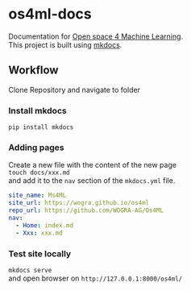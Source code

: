 # os4ml-docs
Documentation for [Open space 4 Machine Learning](https://github.com/WOGRA-AG/Os4ML).  
This project is built using [mkdocs](https://www.mkdocs.org).
## Workflow
Clone Repository and navigate to folder

### Install mkdocs
`pip install mkdocs`

### Adding pages
Create a new file with the content of the new page  
`touch docs/xxx.md`  
and add it to the `nav` section of the `mkdocs.yml` file.
```yaml
site_name: Ms4ML
site_url: https://wogra.github.io/os4ml
repo_url: https://github.com/WOGRA-AG/Os4ML
nav:
  - Home: index.md
  - Xxx: xxx.md
```

### Test site locally
`mkdocs serve`  
and open browser on `http://127.0.0.1:8000/os4ml/`
